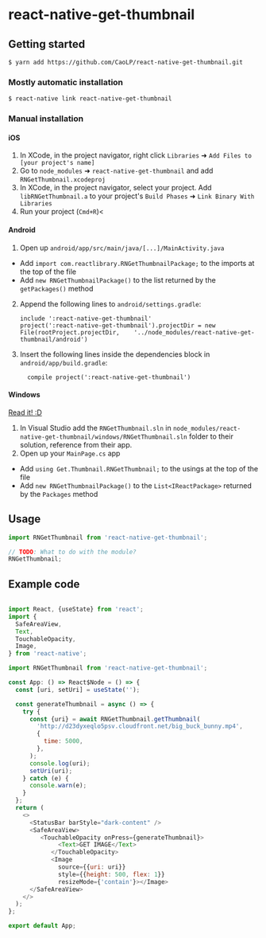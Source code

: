 
# react-native-get-thumbnail

## Getting started

`$ yarn add https://github.com/CaoLP/react-native-get-thumbnail.git`

### Mostly automatic installation

`$ react-native link react-native-get-thumbnail`

### Manual installation


#### iOS

1. In XCode, in the project navigator, right click `Libraries` ➜ `Add Files to [your project's name]`
2. Go to `node_modules` ➜ `react-native-get-thumbnail` and add `RNGetThumbnail.xcodeproj`
3. In XCode, in the project navigator, select your project. Add `libRNGetThumbnail.a` to your project's `Build Phases` ➜ `Link Binary With Libraries`
4. Run your project (`Cmd+R`)<

#### Android

1. Open up `android/app/src/main/java/[...]/MainActivity.java`
  - Add `import com.reactlibrary.RNGetThumbnailPackage;` to the imports at the top of the file
  - Add `new RNGetThumbnailPackage()` to the list returned by the `getPackages()` method
2. Append the following lines to `android/settings.gradle`:
  	```
  	include ':react-native-get-thumbnail'
  	project(':react-native-get-thumbnail').projectDir = new File(rootProject.projectDir, 	'../node_modules/react-native-get-thumbnail/android')
  	```
3. Insert the following lines inside the dependencies block in `android/app/build.gradle`:
  	```
      compile project(':react-native-get-thumbnail')
  	```

#### Windows
[Read it! :D](https://github.com/ReactWindows/react-native)

1. In Visual Studio add the `RNGetThumbnail.sln` in `node_modules/react-native-get-thumbnail/windows/RNGetThumbnail.sln` folder to their solution, reference from their app.
2. Open up your `MainPage.cs` app
  - Add `using Get.Thumbnail.RNGetThumbnail;` to the usings at the top of the file
  - Add `new RNGetThumbnailPackage()` to the `List<IReactPackage>` returned by the `Packages` method


## Usage
```javascript
import RNGetThumbnail from 'react-native-get-thumbnail';

// TODO: What to do with the module?
RNGetThumbnail;
```



## Example code

```javascript

import React, {useState} from 'react';
import {
  SafeAreaView,
  Text,
  TouchableOpacity,
  Image,
} from 'react-native';

import RNGetThumbnail from 'react-native-get-thumbnail';

const App: () => React$Node = () => {
  const [uri, setUri] = useState('');

  const generateThumbnail = async () => {
    try {
      const {uri} = await RNGetThumbnail.getThumbnail(
        'http://d23dyxeqlo5psv.cloudfront.net/big_buck_bunny.mp4',
        {
          time: 5000,
        },
      );
      console.log(uri);
      setUri(uri);
    } catch (e) {
      console.warn(e);
    }
  };
  return (
    <>
      <StatusBar barStyle="dark-content" />
      <SafeAreaView>
         <TouchableOpacity onPress={generateThumbnail}>
              <Text>GET IMAGE</Text>
            </TouchableOpacity>
            <Image
              source={{uri: uri}}
              style={{height: 500, flex: 1}}
              resizeMode={'contain'}></Image>
      </SafeAreaView>
    </>
  );
};

export default App;
```